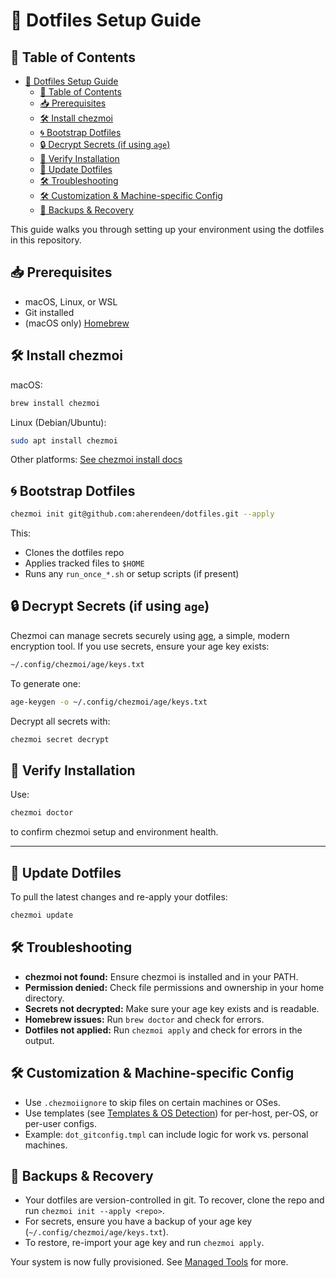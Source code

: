 # 🚀 Dotfiles Setup Guide

## 📑 Table of Contents

- [🚀 Dotfiles Setup Guide](#-dotfiles-setup-guide)
  - [📑 Table of Contents](#-table-of-contents)
  - [📥 Prerequisites](#-prerequisites)
  - [🛠 Install chezmoi](#-install-chezmoi)
  - [🌀 Bootstrap Dotfiles](#-bootstrap-dotfiles)
  - [🔒 Decrypt Secrets (if using `age`)](#-decrypt-secrets-if-using-age)
  - [🧪 Verify Installation](#-verify-installation)
  - [🔄 Update Dotfiles](#-update-dotfiles)
  - [🛠️ Troubleshooting](#-troubleshooting)
  - [🛠️ Customization & Machine-specific Config](#-customization--machine-specific-config)
  - [💾 Backups & Recovery](#-backups--recovery)

This guide walks you through setting up your environment using the dotfiles in this repository.

## 📥 Prerequisites

- macOS, Linux, or WSL
- Git installed
- (macOS only) [Homebrew](https://brew.sh/)

## 🛠 Install chezmoi

macOS:
```bash
brew install chezmoi
```
Linux (Debian/Ubuntu):
```bash
sudo apt install chezmoi
```
Other platforms: [See chezmoi install docs](https://www.chezmoi.io/install/)

## 🌀 Bootstrap Dotfiles

```bash
chezmoi init git@github.com:aherendeen/dotfiles.git --apply
```

This:
- Clones the dotfiles repo
- Applies tracked files to `$HOME`
- Runs any `run_once_*.sh` or setup scripts (if present)

## 🔒 Decrypt Secrets (if using `age`)

Chezmoi can manage secrets securely using [age](https://age-encryption.org/), a simple, modern encryption tool. If you use secrets, ensure your age key exists:

```bash
~/.config/chezmoi/age/keys.txt
```
To generate one:
```bash
age-keygen -o ~/.config/chezmoi/age/keys.txt
```

Decrypt all secrets with:
```bash
chezmoi secret decrypt
```

## 🧪 Verify Installation

Use:
```bash
chezmoi doctor
```
to confirm chezmoi setup and environment health.

---

## 🔄 Update Dotfiles

To pull the latest changes and re-apply your dotfiles:
```bash
chezmoi update
```

## 🛠️ Troubleshooting

- **chezmoi not found:** Ensure chezmoi is installed and in your PATH.
- **Permission denied:** Check file permissions and ownership in your home directory.
- **Secrets not decrypted:** Make sure your age key exists and is readable.
- **Homebrew issues:** Run `brew doctor` and check for errors.
- **Dotfiles not applied:** Run `chezmoi apply` and check for errors in the output.

## 🛠️ Customization & Machine-specific Config

- Use `.chezmoiignore` to skip files on certain machines or OSes.
- Use templates (see [Templates & OS Detection](./templates.md)) for per-host, per-OS, or per-user configs.
- Example: `dot_gitconfig.tmpl` can include logic for work vs. personal machines.

## 💾 Backups & Recovery

- Your dotfiles are version-controlled in git. To recover, clone the repo and run `chezmoi init --apply <repo>`.
- For secrets, ensure you have a backup of your age key (`~/.config/chezmoi/age/keys.txt`).
- To restore, re-import your age key and run `chezmoi apply`.

Your system is now fully provisioned. See [Managed Tools](./tools.md) for more.